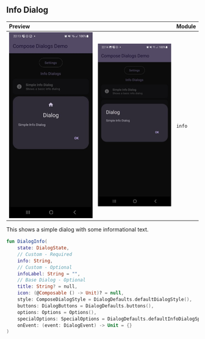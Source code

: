 ## Info Dialog

| Preview | | Module |
| :- | :- | :- |
| ![Preview](screenshots/demo_info1.jpg "Preview") | ![Preview](screenshots/demo_info2.jpg "Preview") | `info` |

This shows a simple dialog with some informational text.

```kotlin
fun DialogInfo(
    state: DialogState,
    // Custom - Required
    info: String,
    // Custom - Optional
    infoLabel: String = "",
    // Base Dialog - Optional
    title: String? = null,
    icon: (@Composable () -> Unit)? = null,
    style: ComposeDialogStyle = DialogDefaults.defaultDialogStyle(),
    buttons: DialogButtons = DialogDefaults.buttons(),
    options: Options = Options(),
    specialOptions: SpecialOptions = DialogDefaults.defaultInfoDialogSpecialOptions(),
    onEvent: (event: DialogEvent) -> Unit = {}
)
```
